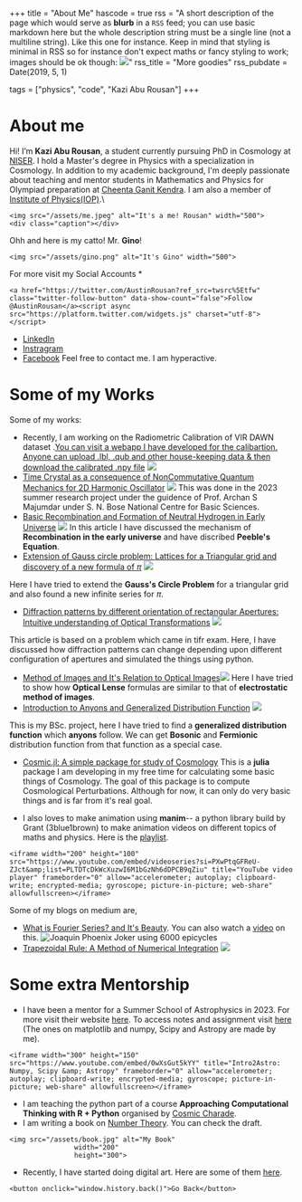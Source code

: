 +++
title = "About Me"
hascode = true
rss = "A short description of the page which would serve as **blurb** in a `RSS` feed; you can use basic markdown here but the whole description string must be a single line (not a multiline string). Like this one for instance. Keep in mind that styling is minimal in RSS so for instance don't expect maths or fancy styling to work; images should be ok though: ![](https://upload.wikimedia.org/wikipedia/en/b/b0/Rick_and_Morty_characters.jpg)"
rss_title = "More goodies"
rss_pubdate = Date(2019, 5, 1)

tags = ["physics", "code", "Kazi Abu Rousan"]
+++

# About me
Hi! I’m **Kazi Abu Rousan**, a student currently pursuing PhD in Cosmology at [NISER](https://www.niser.ac.in/). I hold a Master's degree in Physics with a specialization in Cosmology. In addition to my academic background, I'm deeply passionate about teaching and mentor students in Mathematics and Physics for Olympiad preparation at [Cheenta Ganit Kendra](https://www.cheenta.com/). I am also a member of [Institute of Physics(IOP)](https://www.iop.org/).\\
~~~
<img src="/assets/me.jpeg" alt="It's a me! Rousan" width="500">
<div class="caption"></div>
~~~

Ohh and here is my catto! Mr. **Gino**!
~~~
<img src="/assets/gino.png" alt="It's Gino" width="500">
~~~

For more visit my Social Accounts
*
~~~
<a href="https://twitter.com/AustinRousan?ref_src=twsrc%5Etfw" class="twitter-follow-button" data-show-count="false">Follow @AustinRousan</a><script async src="https://platform.twitter.com/widgets.js" charset="utf-8"></script>
~~~

* [LinkedIn](https://www.linkedin.com/in/kazi-abu-rousan-819848198/)
* [Instragram](https://www.instagram.com/azavzya/)
* [Facebook](https://www.facebook.com/K.A.Rousan/)
Feel free to contact me. I am hyperactive.
# Some of my Works
Some of my works:
* Recently, I am working on the Radiometric Calibration of VIR DAWN dataset .[You can visit a webapp I have developed for the calibartion. Anyone can upload .lbl, .qub and other house-keeping data & then download the calibrated .npy file](https://virdawnradiometrical.streamlit.app/) ![](/assets/radio_cal_1.png)
* [Time Crystal as a consequence of NonCommutative Quantum Mechanics for 2D Harmonic Oscillator](https://www.researchgate.net/publication/372221313_Time_Crystal_as_a_consequence_of_NonCommutative_Quantum_Mechanics_for_2D_Harmonic_Oscillator) ![](https://www.researchgate.net/profile/Kazi-Abu-Rousan/publication/372221313/figure/fig1/AS:11431281173427597@1688888680920/Physical-Realisation-of-Time-Crystal_W640.jpg)
This was done in the 2023 summer research project under the guidence of Prof. Archan S Majumdar under S. N. Bose National Centre for Basic Sciences.
* [Basic Recombination and Formation of Neutral Hydrogen in Early Universe](https://www.researchgate.net/publication/376889659_Basic_Recombination_and_Formation_of_Neutral_Hydrogen_in_Early_Universe) ![](https://www.researchgate.net/profile/Kazi-Abu-Rousan/publication/376889659/figure/fig7/AS:11431281214834585@1703796954888/Comparison-of-Saha-Boltzmann-and-Peeble-Equation-Here-Boltzmann-Equation-means-the_W640.jpg)
In this article I have discussed the mechanism of **Recombination in the early universe** and have discribed **Peeble's Equation**.
* [Extension of Gauss circle problem: Lattices for a Triangular grid and discovery of a new formula of $\pi$](https://www.researchgate.net/publication/370161335_Extension_of_Gauss_circle_problem_Lattices_for_a_Triangular_grid)
![](https://www.researchgate.net/profile/Kazi-Abu-Rousan/publication/370161335/figure/fig3/AS:11431281152663383@1682100177142/A-circle-of-Radius-7-has-18-lattice-points-on-it_Q320.jpg)

Here I have tried to extend the **Gauss's Circle Problem** for a triangular grid and also found a new infinite series for $\pi$.
* [Diffraction patterns by different orientation of rectangular Apertures: Intuitive understanding of Optical Transformations](https://www.researchgate.net/publication/356142815_Diffraction_patterns_by_different_orientation_of_rectangular_Apertures_Intuitive_understanding_of_Optical_Transformations)
![](https://www.researchgate.net/profile/Kazi-Abu-Rousan/publication/356142815/figure/fig2/AS:1098551824265217@1638926573534/Diffraction-pattern-of-the-aperture-in-Fig-2.ppm)

This article is based on a problem which came in tifr exam. Here, I have discussed how diffraction patterns can change depending upon different configuration of apertures and simulated the things using python.
* [Method of Images and It's Relation to Optical Images](https://link.springer.com/article/10.1007/s12045-022-1398-y)![](https://www.researchgate.net/profile/Kazi-Abu-Rousan/publication/361545877/figure/fig7/AS:1171982066429952@1656433707070/Here-you-see-the-fields-from-qred-to-qblue-The-field-is-symmetry-about-the-grounded_W640.jpg)
Here I have tried to show how **Optical Lense** formulas are similar to that of **electrostatic method of images**.
* [Introduction to Anyons and Generalized Distribution Function](https://www.researchgate.net/publication/352641643_Introduction_to_Anyons_and_generalized_distribution_function)
![](https://www.researchgate.net/profile/Kazi-Abu-Rousan/publication/352641643/figure/fig3/AS:1040709511565313@1625135891075/The-reflection-operation-with-respect-to-one-axis-This-shows-ph-p-and-ph-p-are.ppm)

This is my BSc. project, here I have tried to find a **generalized distribution function** which **anyons** follow. We can get **Bosonic** and **Fermionic** distribution function from that function as a special case.
* [Cosmic.jl: A simple package for study of Cosmology](https://github.com/aburousan/cosmic.jl)
This is a **julia** package I am developing in my free time for calculating some basic things of Cosmology. The goal of this package is to compute Cosmological Perturbations. Although for now, it can only do very basic things and is far from it's real goal.

* I also loves to make animation using **manim**-- a python library build by Grant (3blue1brown) to make animation videos on different topics of maths and physics. Here is the [playlist](https://youtube.com/playlist?list=PLTDTcDkWcXuzwI6M1bGzNh6dDPCB9qZiu&si=I8vaX6GaIaK5jVei).
~~~
<iframe width="200" height="100" src="https://www.youtube.com/embed/videoseries?si=PXwPtqGFReU-ZJct&amp;list=PLTDTcDkWcXuzwI6M1bGzNh6dDPCB9qZiu" title="YouTube video player" frameborder="0" allow="accelerometer; autoplay; clipboard-write; encrypted-media; gyroscope; picture-in-picture; web-share" allowfullscreen></iframe>
~~~


Some of my blogs on medium are,
* [What is Fourier Series? and It's Beauty](https://medium.com/swlh/what-is-fourier-series-and-its-beauty-ce2410012329). You can also watch a [video](https://youtu.be/0y8UsIFcvPs) on this.
![Joaquin Phoenix Joker using 6000 epicycles](https://miro.medium.com/v2/resize:fit:720/format:webp/1*YkraGeZW9la2P7sDetBpFQ.png)
* [Trapezoidal Rule: A Method of Numerical Integration](https://www.cantorsparadise.com/trapezoidal-rule-a-method-of-numerical-integration-5772838657b3)
![](https://miro.medium.com/v2/resize:fit:1100/format:webp/1*2jcjgSAw_qoimpVm_2JNrg.png)

# Some extra Mentorship

* I have been a mentor for a Summer School of Astrophysics in 2023. For more visit their website [here](https://sites.google.com/view/intro-2-astro/2023-course). To access notes and assignment visit [here](https://github.com/howardisaacson/Intro-to-Astro2023/tree/main/Week2_packages_plotting) (The ones on matplotlib and numpy, Scipy and Astropy are made by me).
~~~
<iframe width="300" height="150" src="https://www.youtube.com/embed/0wXsGut5kYY" title="Intro2Astro: Numpy, Scipy &amp; Astropy" frameborder="0" allow="accelerometer; autoplay; clipboard-write; encrypted-media; gyroscope; picture-in-picture; web-share" allowfullscreen></iframe>
~~~
* I am teaching the python part of a course **Approaching Computational Thinking with R + Python** organised by [Cosmic Charade](https://cosmic-charade.netlify.app/).
* I am writing a book on [Number Theory](https://drive.google.com/file/d/1dD4zTXiz76PVD15ZdT4v-SawX2OkMIc8/view?usp=drive_link). You can check the draft.
~~~
<img src="/assets/book.jpg" alt="My Book"
				width="200"
				height="300">
~~~

* Recently, I have started doing digital art. Here are some of them [here](/Pages/art/).

<!-- My CV:
~~~
<iframe src="https://docs.google.com/document/d/e/2PACX-1vRWjhYI77DfZRKgIyD9OIVdZ1qIzp_S6qxDEAAGqkJNq3_9RRFMKKIWUKQ8JY4ojQ/pub?embedded=true" 
        width="90%" 
        height="600px" 
        style="border:none;">
</iframe>
~~~ -->

~~~
<button onclick="window.history.back()">Go Back</button>
~~~

